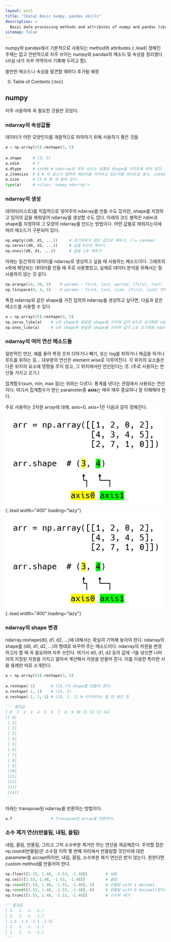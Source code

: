 ```yaml
---
layout: post
title: "[Data] Basic numpy, pandas skills"
description: >
  Basic data processing methods and attributes of numpy and pandas library.
sitemap: false
---
```


numpy와 pandas에서 기본적으로 사용되는 method와 attributes
{:.lead}
정해진 주제는 없고 전반적으로 자주 쓰이는 numpy와 pandas의 메소드 및 속성을 정리했다(사실 내가 자꾸 까먹어서 기록해 두려고 함).

쓸만한 메소드나 속성을 발견할 때마다 추가될 예정

0. Table of Contents
{:toc}

## numpy

자주 사용하며 꼭 필요한 것들만 모았다.

### ndarray의 속성값들

데이터가 어떤 모양인지를 개괄적으로 파악하기 위해 사용하기 좋은 것들
~~~python
a = np.array(15).reshape(3, 5)

a.shape     # (3, 5)
a.ndim      # 2
a.dtype     # int64 # ndarray의 모든 요소는 공통된 dtype을 가지도록 되어 있다.
a.itemsize  # 8 # 각 요소가 얼마의 메모리를 차지하고 있는지를 바이트로 표시. int64이므로 64비트(==8바이트)
a.size      # 15 # 몇 개 들어 있나.
type(a)     # <class 'numpy.ndarray'>
~~~


### ndarray의 생성

데이터(리스트)를 직접적으로 넣어주어 ndarray를 만들 수도 있지만, shape를 지정하고 임의의 값을 채워넣어 ndarray를 생성할 수도 있다. 아래의 코드 블럭은 ndim과 shape를 지정하여 그 모양의 ndarray를 만드는 방법이다. 어떤 값들로 채워지는지에 따라 메소드가 구분되어 있다.
~~~python
np.empty((d0, d1, ...))     # 초기화되지 않은 값으로 채우기. (!= random)
np.zeros((d0, d1, ...))     # 값을 0으로 채우기
np.ones((d0, d1, ...))      # 값을 1로 채우기
~~~

아래는 등간격의 데이터를 ndarray로 생성하고 싶을 때 사용하는 메소드이다. 그래프의 x축에 해당되는 데이터를 만들 때 주로 사용했었고, 실제로 데이터 분석을 위해서는 잘 사용하지 않는 것 같다.
~~~python
np.arange(10, 30, 5)    # params : first, last, period. [first, last) 안에서 5의 간격으로 올라감
np.linspace(0, 4, 5)    # params : first, last, size. [first, last] 안에서 5개의 숫자를 만들어냄
~~~

특정 ndarray와 같은 shape를 가진 임의의 ndarray를 생성하고 싶다면, 다음과 같은 메소드를 사용할 수 있다.
~~~python
a = np.array(15).reshape(3, 5)
np.zeros_like(a)    # a의 shape와 동일한 shape를 가지며 값이 0으로 초기화된 ndarray 반환
np.ones_like(a)     # a의 shape와 동일한 shape를 가지며 값이 1로 초기화된 ndarray 반환
~~~




### ndarray의 여러 연산 메소드들

일반적인 연산, 예를 들어 특정 숫자 더하기나 빼기, 또는 log를 취하거나 제곱을 하거나 루트를 취하는 등... 대부분의 연산은 element wise로 이루어진다. 각 위치의 요소들은 다른 위치의 요소에 영향을 주지 않고, 그 위치에서만 연산된다는 것.
(주로 사용하는 연산들 가지고 오기.)


집계함수(sum, min, max 등)는 위와는 다르다. 통계를 낸다는 관점에서 사용되는 연산이다. 여기서 집계함수가 받는 parameter중 **axis**는 매우 매우 중요하니 잘 이해해야 한다.

주로 사용하는 2차원 array에 대해, axis=0, axis=1은 다음과 같이 정해진다.
![Image](/assets/img/myown/numpy_axis_0.jpg){:.lead width="400" loading="lazy"}
![Image](/assets/img/myown/numpy_axis_0.jpg){:.lead width="400" loading="lazy"}


### ndarray의 shape 변경

ndarray.reshape(d0, d1, d2, ...)에 대해서는 확실히 기억해 놓아야 한다. ndarray의 shape를 (d0, d1, d2, ...)의 형태로 바꾸어 주는 메소드이다. ndarray의 차원을 변경하고자 할 때 꼭 필요하며 자주 쓰인다. 여기서 d0, d1, d2 등의 값에 -1을 넣으면 나머지의 지정된 차원을 가지고 알아서 계산해서 차원을 만들어 준다. 이를 이용한 특이한 사용 용례만 따로 소개한다.
~~~python
a = np.array(15).reshape(3, 5)

a.reshape(-1)       # (15,)의 shape를 만들어 준다.
a.reshape(-1, 1)    # (15, 1)
a.reshape(-1, 1, 1) # (15, 1, 1) # 이거까지는 잘 안 썼던 듯
~~~
~~~python
''' 결과값
[ 0  1  2  3  4  5  6  7  8  9 10 11 12 13 14]
[[ 0]
 [ 1]
 [ 2]
 [ 3]
 [ 4]
 [ 5]
 [ 6]
 [ 7]
 [ 8]
 [ 9]
 [10]
 [11]
 [12]
 [13]
 [14]]
'''
~~~

아래는 transpose된 ndarray를 반환하는 방법이다.
~~~python
a.T                 # Transpose된 array를 반환한다.
~~~

### 소수 제거 연산(반올림, 내림, 올림)

내림, 올림, 반올림, 그리고 그저 소수부분 제거만 하는 연산을 제공해준다. 주의할 점은 np.round(반올림)은 소수점 이하 몇 번째 자리에서 반올림할 것인지에 대한 parameter를 accept하지만, 내림, 올림, 소수부분 제거 연산은 받지 않는다. 원한다면 custom method를 만들어야 한다.
~~~python
np.floor([1.53, 1.48, -1.53, -1.48])        # 내림
np.ceil([1.53, 1.48, -1.53, -1.48])         # 올림
np.round([1.53, 1.48, -1.53, -1.48], 1)     # 반올림 with 1 decimal
np.round([1.53, 1.48, -1.53, -1.48], 0)     # 반올림 with 0 decimal(정수로 반올림)
np.trunc([1.53, 1.48, -1.53, -1.48])        # 소수부 제거
~~~
~~~python
'''결과값
[ 1.  1. -2. -2.]
[ 2.  2. -1. -1.]
[ 1.5  1.5 -1.5 -1.5]
[ 2.  1. -2. -1.]
[ 1.  1. -1. -1.]
'''
~~~


